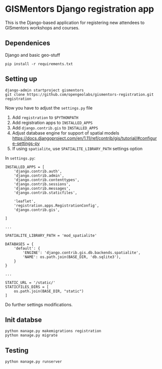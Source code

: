 # GISMentors Django registration app

This is the Django-based application for registering new attendees to GISmentors
workshops and courses.

## Dependenices

Django and basic geo-stuff

```
pip install -r requirements.txt
```

## Setting up

```
django-admin startproject gismentors
git clone https://github.com/opengeolabs/gismentors-registration.git registration
```

Now you have to adjust the `settings.py` file

1. Add `registration` to `$PYTHONPATH`
2. Add registration apps to `INSTALLED_APPS`
3. Add `django.contrib.gis` to `INSTALLED_APPS`
4. Adjust database engine for support of spatial models https://docs.djangoproject.com/en/1.11/ref/contrib/gis/tutorial/#configure-settings-py
5. If using `spatialite`, use `SPATIALITE_LIBRARY_PATH` settings option

In `settings.py`:

```
INSTALLED_APPS = [
    'django.contrib.auth',
    'django.contrib.admin',
    'django.contrib.contenttypes',
    'django.contrib.sessions',
    'django.contrib.messages',
    'django.contrib.staticfiles',

    'leaflet',
    'registration.apps.RegistrationConfig',
    'django.contrib.gis',

]

...

SPATIALITE_LIBRARY_PATH = 'mod_spatialite'

DATABASES = {
    'default': {
        'ENGINE': 'django.contrib.gis.db.backends.spatialite',
        'NAME': os.path.join(BASE_DIR, 'db.sqlite3'),
    }
}

...

STATIC_URL = '/static/'
STATICFILES_DIRS = [
    os.path.join(BASE_DIR, "static")
]

```


Do further settings modifications.

## Init databse

```
python manage.py makemigrations registration
python manage.py migrate
```

## Testing

```
python manage.py runserver
```
